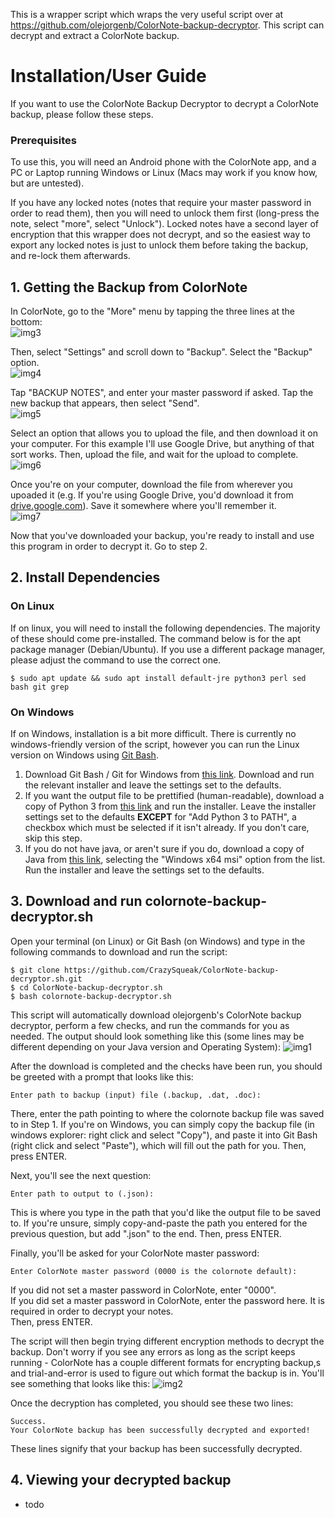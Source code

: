 This is a wrapper script which wraps the very useful script over at https://github.com/olejorgenb/ColorNote-backup-decryptor.
This script can decrypt and extract a ColorNote backup.

# Installation/User Guide
If you want to use the ColorNote Backup Decryptor to decrypt a ColorNote backup, please follow these steps.

### Prerequisites
To use this, you will need an Android phone with the ColorNote app, and a PC or Laptop running Windows or Linux (Macs may work if you know how, but are untested).

If you have any locked notes (notes that require your master password in order to read them), then you will need to unlock them first (long-press the note, select "more", select "Unlock"). Locked notes have a second layer of encryption that this wrapper does not decrypt, and so the easiest way to export any locked notes is just to unlock them before taking the backup, and re-lock them afterwards.

## 1. Getting the Backup from ColorNote
In ColorNote, go to the "More" menu by tapping the three lines at the bottom:  
![img3](https://github.com/CrazySqueak/ColorNote-backup-decryptor.sh/assets/49409835/9a4c80fe-07bc-455d-8231-fb2a8d87dd0b)

Then, select "Settings" and scroll down to "Backup". Select the "Backup" option.  
![img4](https://github.com/CrazySqueak/ColorNote-backup-decryptor.sh/assets/49409835/ac88dfca-434a-4495-9d58-b15bd9149160)

Tap "BACKUP NOTES", and enter your master password if asked.
Tap the new backup that appears, then select "Send".  
![img5](https://github.com/CrazySqueak/ColorNote-backup-decryptor.sh/assets/49409835/d59989a4-017f-4f5d-9074-f311066e0cd4)

Select an option that allows you to upload the file, and then download it on your computer. 
For this example I'll use Google Drive, but anything of that sort works.
Then, upload the file, and wait for the upload to complete.  
![img6](https://github.com/CrazySqueak/ColorNote-backup-decryptor.sh/assets/49409835/890954f6-083c-41cd-acbf-cc5ea5fc8f13)

Once you're on your computer, download the file from wherever you upoaded it (e.g. If you're using Google Drive, you'd download it from [drive.google.com](drive.google.com)). Save it somewhere where you'll remember it.   
![img7](https://github.com/CrazySqueak/ColorNote-backup-decryptor.sh/assets/49409835/2c3cc474-0c94-4f81-8ef4-54cd015c47bc)

Now that you've downloaded your backup, you're ready to install and use this program in order to decrypt it. Go to step 2.

## 2. Install Dependencies

### On Linux
If on linux, you will need to install the following dependencies. The majority of these should come pre-installed. The command below is for the apt package manager (Debian/Ubuntu). If you use a different package manager, please adjust the command to use the correct one.
```
$ sudo apt update && sudo apt install default-jre python3 perl sed bash git grep
```

### On Windows
If on Windows, installation is a bit more difficult. There is currently no windows-friendly version of the script, however you can run the Linux version on Windows using [Git Bash](https://git-scm.com/download/win).

1. Download Git Bash / Git for Windows from [this link](https://git-scm.com/download/win). Download and run the relevant installer and leave the settings set to the defaults.
2. If you want the output file to be prettified (human-readable), download a copy of Python 3 from [this link](https://www.python.org/downloads/windows/) and run the installer. Leave the installer settings set to the defaults **EXCEPT** for "Add Python 3 to PATH", a checkbox which must be selected if it isn't already. If you don't care, skip this step.
3. If you do not have java, or aren't sure if you do, download a copy of Java from [this link](https://learn.microsoft.com/en-us/java/openjdk/download#openjdk-17), selecting the "Windows x64 msi" option from the list. Run the installer and leave the settings set to the defaults.


## 3. Download and run colornote-backup-decryptor.sh

Open your terminal (on Linux) or Git Bash (on Windows) and type in the following commands to download and run the script:
```
$ git clone https://github.com/CrazySqueak/ColorNote-backup-decryptor.sh.git
$ cd ColorNote-backup-decryptor.sh
$ bash colornote-backup-decryptor.sh
```

This script will automatically download olejorgenb's ColorNote backup decryptor, perform a few checks, and run the commands for you as needed. The output should look something like this (some lines may be different depending on your Java version and Operating System):
![img1](https://github.com/CrazySqueak/ColorNote-backup-decryptor.sh/assets/49409835/2ed1864e-0f8a-49bc-8c77-7d7a97064def)

After the download is completed and the checks have been run, you should be greeted with a prompt that looks like this:
```
Enter path to backup (input) file (.backup, .dat, .doc):
```
There, enter the path pointing to where the colornote backup file was saved to in Step 1. If you're on Windows, you can simply copy the backup file (in windows explorer: right click and select "Copy"), and paste it into Git Bash (right click and select "Paste"), which will fill out the path for you. Then, press ENTER.

Next, you'll see the next question:
```
Enter path to output to (.json):
```
This is where you type in the path that you'd like the output file to be saved to. If you're unsure, simply copy-and-paste the path you entered for the previous question, but add ".json" to the end. Then, press ENTER.

Finally, you'll be asked for your ColorNote master password:
```
Enter ColorNote master password (0000 is the colornote default): 
```
If you did not set a master password in ColorNote, enter "0000".  
If you did set a master password in ColorNote, enter the password here. It is required in order to decrypt your notes.  
Then, press ENTER.

The script will then begin trying different encryption methods to decrypt the backup. Don't worry if you see any errors as long as the script keeps running - ColorNote has a couple different formats for encrypting backup,s and trial-and-error is used to figure out which format the backup is in. You'll see something that looks like this:
![img2](https://github.com/CrazySqueak/ColorNote-backup-decryptor.sh/assets/49409835/7d273544-cff8-4647-a3a8-f471100544f1)
 
Once the decryption has completed, you should see these two lines:
```
Success.
Your ColorNote backup has been successfully decrypted and exported!
```
These lines signify that your backup has been successfully decrypted.

## 4. Viewing your decrypted backup
 - todo
